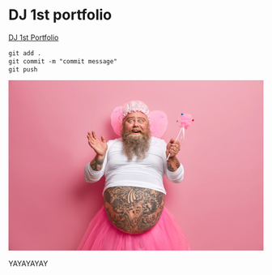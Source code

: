 # DJ 1st portfolio

[DJ 1st Portfolio](https://github.com/Long-DJ/ist-portfolio-DJ)

```
git add .
git commit -m "commit message"
git push
```

![HUHU](360_F_373168575_jg2k6kn0kfacCNOoU9vyExQ2Lf8DiQuH.jpg)

YAYAYAYAY

